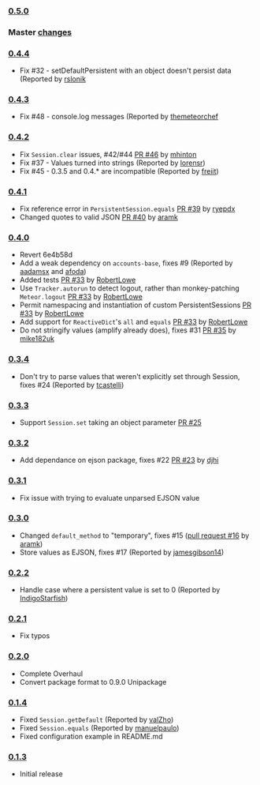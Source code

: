 ### [0.5.0](https://github.com/DevCowboy/meteor-persistent-session/compare/v0.4.3...v0.4.4)



### Master [changes](https://github.com/okgrow/meteor-persistent-session/compare/v0.4.4...master)

### [0.4.4](https://github.com/okgrow/meteor-persistent-session/compare/v0.4.3...v0.4.4)

 * Fix #32 - setDefaultPersistent with an object doesn't persist data (Reported by [rslonik](https://github.com/rslonik)

### [0.4.3](https://github.com/okgrow/meteor-persistent-session/compare/v0.4.2...v0.4.3)

 * Fix #48 - console.log messages (Reported by [themeteorchef](https://github.com/themeteorchef)

### [0.4.2](https://github.com/okgrow/meteor-persistent-session/compare/v0.4.1...v0.4.2)

 * Fix `Session.clear` issues, #42/#44 [PR #46](https://github.com/okgrow/meteor-persistent-session/pull/46) by [mhinton](https://github.com/mhinton)
 * Fix #37 - Values turned into strings (Reported by [lorensr](https://github.com/lorensr))
 * Fix #45 - 0.3.5 and 0.4.\* are incompatible (Reported by [freiit](https://github.com/freiit))

### [0.4.1](https://github.com/okgrow/meteor-persistent-session/compare/v0.4.0...v0.4.1)

 * Fix reference error in `PersistentSession.equals` [PR #39](https://github.com/okgrow/meteor-persistent-session/pull/39) by [ryepdx](https://github.com/ryepdx)
 * Changed quotes to valid JSON [PR #40](https://github.com/okgrow/meteor-persistent-session/pull/40) by [aramk](https://github.com/aramk)

### [0.4.0](https://github.com/okgrow/meteor-persistent-session/compare/v0.3.4...v0.4.0)

 * Revert 6e4b58d
 * Add a weak dependency on `accounts-base`, fixes #9 (Reported by [aadamsx](https://github.com/aadamsx) and [afoda](https://github.com/afoda))
 * Added tests [PR #33](https://github.com/okgrow/meteor-persistent-session/pull/33) by [RobertLowe](https://github.com/RobertLowe)
 * Use `Tracker.autorun` to detect logout, rather than monkey-patching `Meteor.logout` [PR #33](https://github.com/okgrow/meteor-persistent-session/pull/33) by [RobertLowe](https://github.com/RobertLowe)
 * Permit namespacing and instantiation of custom PersistentSessions [PR #33](https://github.com/okgrow/meteor-persistent-session/pull/33) by [RobertLowe](https://github.com/RobertLowe)
 * Add support for `ReactiveDict`'s `all` and `equals` [PR #33](https://github.com/okgrow/meteor-persistent-session/pull/33) by [RobertLowe](https://github.com/RobertLowe)
 * Do not stringify values (amplify already does), fixes #31 [PR #35](https://github.com/okgrow/meteor-persistent-session/pull/35) by [mike182uk](https://github.com/mike182uk)

### [0.3.4](https://github.com/okgrow/meteor-persistent-session/compare/v0.3.3...v0.3.4)

 * Don't try to parse values that weren't explicitly set through Session, fixes #24 (Reported by [tcastelli](https://github.com/tcastelli))

### [0.3.3](https://github.com/okgrow/meteor-persistent-session/compare/v0.3.2...v0.3.3)

 * Support `Session.set` taking an object parameter [PR #25](https://github.com/okgrow/meteor-persistent-session/pull/25)

### [0.3.2](https://github.com/okgrow/meteor-persistent-session/compare/v0.3.1...v0.3.2)

 * Add dependance on ejson package, fixes #22 [PR #23](https://github.com/okgrow/meteor-persistent-session/pull/23) by [djhi](https://github.com/djhi)

### [0.3.1](https://github.com/okgrow/meteor-persistent-session/compare/v0.3.0...v0.3.1)

 * Fix issue with trying to evaluate unparsed EJSON value

### [0.3.0](https://github.com/okgrow/meteor-persistent-session/compare/v0.2.2...v0.3.0)

 * Changed `default_method` to "temporary", fixes #15 ([pull request #16](https://github.com/okgrow/meteor-persistent-session/pull/16) by [aramk](https://github.com/aramk))
 * Store values as EJSON, fixes #17 (Reported by [jamesgibson14](https://github.com/jamesgibson14))

### [0.2.2](https://github.com/okgrow/meteor-persistent-session/compare/v0.2.1...v0.2.2)

 * Handle case where a persistent value is set to 0 (Reported by [IndigoStarfish](https://github.com/IndigoStarfish))

### [0.2.1](https://github.com/okgrow/meteor-persistent-session/compare/v0.2.0...v0.2.1)

 * Fix typos

### [0.2.0](https://github.com/okgrow/meteor-persistent-session/compare/v0.1.4...v0.2.0)

 * Complete Overhaul
 * Convert package format to 0.9.0 Unipackage

### [0.1.4](https://github.com/okgrow/meteor-persistent-session/releases/tag/v0.1.4)

 * Fixed `Session.getDefault` (Reported by [valZho](https://github.com/valZho))
 * Fixed `Session.equals` (Reported by [manuelpaulo](https://github.com/manuelpaulo))
 * Fixed configuration example in README.md

### [0.1.3](https://github.com/okgrow/meteor-persistent-session/releases/tag/v0.1.3)

 * Initial release
